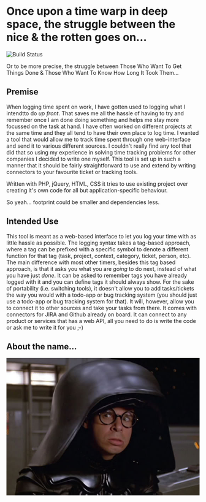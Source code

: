 # Once upon a time warp in deep space, the struggle between the nice & the rotten goes on...

![Build Status][build_status]

Or to be more precise, the struggle between Those Who Want To Get Things Done & Those Who Want To Know How Long It Took Them...

## Premise
When logging time spent on work, I have gotten used to logging what I intendtto do _up front_. That saves me all the hassle of having to try and remember once I am done doing something and helps me stay more focussed on the task at hand.
I have often worked on different projects at the same time and they all tend to have their own place to log time. I wanted a tool that would allow me to track time spent through one web-interface and send it to various different sources. I couldn't really find any tool that did that so using my experience in solving time tracking problems for other companies I decided to write one myself.
This tool is set up in such a manner that it should be fairly straightforward to use and extend by writing connectors to your favourite ticket or tracking tools.

Written with PHP, jQuery, HTML, CSS it tries to use existing project over creating it's own code for all but application-specific behaviour.

So yeah... footprint could be smaller and dependencies less.

## Intended Use
This tool is meant as a web-based interface to let you log your time with as little hassle as possible. The logging syntax takes a tag-based approach, where a tag can be prefixed with a specific symbol to denote a different function for that tag (task, project, context, category, ticket, person, etc). The main difference with most other timers, besides this tag based approach, is that it asks you what you are _going_ to do next, instead of what you have just _done_. It can be asked to remember tags you have already logged with it and you can define tags it should always show.
For the sake of portability (i.e. switching tools), it doesn't allow you to add tasks/tickets the way you would with a todo-app or bug tracking system (you should just use a todo-app or bug tracking system for that). It will, however, allow you to connect it to other sources and take your tasks from there. It comes with connectors for JIRA and Github already on board. It can connect to any product or services that has a web API, all you need to do is write the code or ask me to write it for you ;-)

## About the name...
![Dark Helmet][dark_helmet]

[dark_helmet]: https://github.com/potherca/Dark-Helmet/raw/master/dark_helmet.jpg  "I am your father's brother's nephew's cousin's former roommate!"
[build_status]: http://travis-ci.org/potherca/Dark-Helmet.png?branch=master "Current Build Status"



